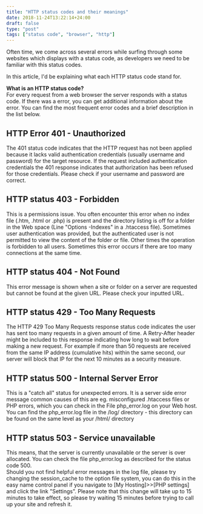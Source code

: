 ```yaml
---
title: "HTTP status codes and their meanings"
date: 2018-11-24T13:22:14+24:00
draft: false
type: "post"
tags: ["status code", "browser", "http"]
---
```



Often time, we come across several errors while surfing through some websites
which displays with a status code, as developers we need to be familiar with
this status codes.

In this article, I'd be explaining what each HTTP status code stand for.

**What is an HTTP status code?**<br> For every request from a web browser the
server responds with a status code. If there was a error, you can get additional
information about the error. You can find the most frequent error codes and a
brief description in the list below.

## HTTP Error 401 - Unauthorized<br>
The 401 status code indicates that the
HTTP request has not been applied because it lacks valid authentication
credentials (usually username and password) for the target resource. If the
request included authentication credentials the 401 response indicates that
authorization has been refused for those credentials. Please check if your
username and password are correct.

## HTTP status 403 - Forbidden<br>
This is a permissions issue. You often
encounter this error when no index file (.htm, .html or .php) is present and the
directory listing is off for a folder in the Web space (Line "Options -Indexes"
in a .htaccess file). Sometimes user authentication was provided, but the
authenticated user is not permitted to view the content of the folder or file.
Other times the operation is forbidden to all users. Sometimes this error occurs
if there are too many connections at the same time.

## HTTP status 404 - Not Found<br>
This error message is shown when a site or
folder on a server are requested but cannot be found at the given URL. Please
check your inputted URL.

## HTTP status 429 - Too Many Requests<br>
The HTTP 429 Too Many Requests
response status code indicates the user has sent too many requests in a given
amount of time. A Retry-After header might be included to this response
indicating how long to wait before making a new request. For example if more
than 50 requests are received from the same IP address (cumulative hits) within
the same second, our server will block that IP for the next 10 minutes as a
security measure.

## HTTP status 500 - Internal Server Error<br>
This is a "catch all" status for
unexpected errors. It is a server side error message common causes of this are
eg. misconfigured .htaccess files or PHP errors, which you can check in the File
php_error.log on your Web host. You can find the php_error.log file in the /log/
directory - this directory can be found on the same level as your /html/
directory

## HTTP status 503 - Service unavailable<br>
This means, that the server is
currently unavailable or the server is over allocated. You can check the file
php_error.log as described for the status code 500.<br> Should you not find
helpful error messages in the log file, please try changing the session_cache to
the option file system, you can do this in the easy name control panel if you
navigate to [My Hosting]>>[PHP settings] and click the link "Settings". Please
note that this change will take up to 15 minutes to take effect, so please try
waiting 15 minutes before trying to call up your site and refresh it.

